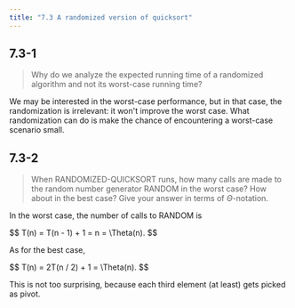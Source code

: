 ```yaml
---
title: "7.3 A randomized version of quicksort"
---
```


## 7.3-1

> Why do we analyze the expected running time of a randomized algorithm and not its worst-case running time?

We may be interested in the worst-case performance, but in that case, the randomization is irrelevant: it won't improve the worst case. What randomization can do is make the chance of encountering a worst-case scenario small.

## 7.3-2

> When $\text{RANDOMIZED-QUICKSORT}$ runs, how many calls are made to the random number generator $\text{RANDOM}$ in the worst case? How about in the best case? Give your answer in terms of $\Theta$-notation.

In the worst case, the number of calls to $\text{RANDOM}$ is

<div>
$$
T(n) = T(n - 1) + 1 = n = \Theta(n).
$$
</div>

As for the best case,

<div>
$$
T(n) = 2T(n / 2) + 1 = \Theta(n).
$$
</div>

This is not too surprising, because each third element (at least) gets picked as pivot.
